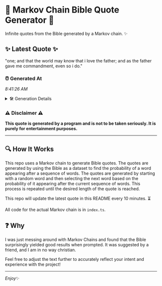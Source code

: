 # 📖 Markov Chain Bible Quote Generator 📖

Infinite quotes from the Bible generated by a Markov chain. ✨

## ✨ Latest Quote ✨
"one; and that the world may know that i love the father; and as the father gave me commandment, even so i do."

### ⏰ Generated At
*8:41:26 AM*

<details>
    <summary>🛠️ Generation Details</summary>
    <p>
        <strong>🌱 Seed:</strong> one;<br>
        <strong>🔄 Iterations:</strong> 22<br>
        <strong>📜 Context History:</strong><br>[ one; ]: and<br>[ one;, and ]: that<br>[ one;, and, that ]: the<br>[ one;, and, that, the ]: world<br>[ one;, and, that, the, world ]: may<br>[ one;, and, that, the, world, may ]: know<br>[ and, that, the, world, may, know ]: that<br>[ that, the, world, may, know, that ]: i<br>[ the, world, may, know, that, i ]: love<br>[ world, may, know, that, i, love ]: the<br>[ may, know, that, i, love, the ]: father;<br>[ know, that, i, love, the, father; ]: and<br>[ that, i, love, the, father;, and ]: as<br>[ i, love, the, father;, and, as ]: the<br>[ love, the, father;, and, as, the ]: father<br>[ the, father;, and, as, the, father ]: gave<br>[ father;, and, as, the, father, gave ]: me<br>[ and, as, the, father, gave, me ]: commandment,<br>[ as, the, father, gave, me, commandment, ]: even<br>[ the, father, gave, me, commandment,, even ]: so<br>[ father, gave, me, commandment,, even, so ]: i<br>[ gave, me, commandment,, even, so, i ]: do.<br>
    </p>
</details>

### ⚠️ Disclaimer ⚠️
**This quote is generated by a program and is not to be taken seriously. It is purely for entertainment purposes.**

---

## 🔍 How It Works

This repo uses a Markov chain to generate Bible quotes. The quotes are generated by using the Bible as a dataset to find the probability of a word appearing after a sequence of words. The quotes are generated by starting with a random word and then selecting the next word based on the probability of it appearing after the current sequence of words. This process is repeated until the desired length of the quote is reached.

This repo will update the latest quote in this README every 10 minutes. ⏳

All code for the actual Markov chain is in `index.ts`.

## ❓ Why

I was just messing around with Markov Chains and found that the Bible surprisingly yielded good results when prompted. 
It was suggested by a friend, and I am in no way christian.

Feel free to adjust the text further to accurately reflect your intent and experience with the project!

---

*Enjoy*✨
